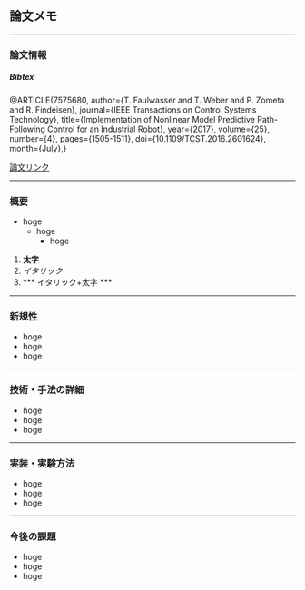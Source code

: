 
## 論文メモ

---

### 論文情報


##### Bibtex

@ARTICLE{7575680, 
author={T. Faulwasser and T. Weber and P. Zometa and R. Findeisen}, 
journal={IEEE Transactions on Control Systems Technology}, 
title={Implementation of Nonlinear Model Predictive Path-Following Control for an Industrial Robot}, 
year={2017}, 
volume={25}, 
number={4}, 
pages={1505-1511}, 
doi={10.1109/TCST.2016.2601624}, 
month={July},}

[論文リンク](https://ieeexplore.ieee.org/document/7575680/)


---

### 概要

- hoge
	- hoge
		- hoge

1. **太字**
2. *イタリック*
3. *** イタリック+太字 ***

---

### 新規性

- hoge
- hoge
- hoge

---

### 技術・手法の詳細

- hoge
- hoge
- hoge

---

### 実装・実験方法

- hoge
- hoge
- hoge


---

### 今後の課題

- hoge
- hoge
- hoge

